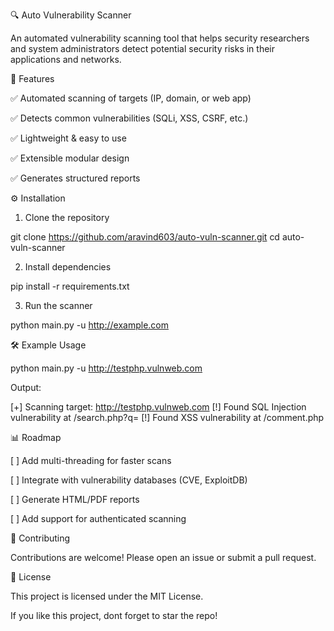 🔍 Auto Vulnerability Scanner

An automated vulnerability scanning tool that helps security researchers and system administrators detect potential security risks in their applications and networks.

📌 Features

✅ Automated scanning of targets (IP, domain, or web app)

✅ Detects common vulnerabilities (SQLi, XSS, CSRF, etc.)

✅ Lightweight & easy to use

✅ Extensible modular design

✅ Generates structured reports

⚙ Installation

1. Clone the repository



git clone https://github.com/aravind603/auto-vuln-scanner.git
cd auto-vuln-scanner

2. Install dependencies



pip install -r requirements.txt

3. Run the scanner



python main.py -u http://example.com

🛠 Example Usage

python main.py -u http://testphp.vulnweb.com

Output:

[+] Scanning target: http://testphp.vulnweb.com
[!] Found SQL Injection vulnerability at /search.php?q=
[!] Found XSS vulnerability at /comment.php

📊 Roadmap

[ ] Add multi-threading for faster scans

[ ] Integrate with vulnerability databases (CVE, ExploitDB)

[ ] Generate HTML/PDF reports

[ ] Add support for authenticated scanning


🤝 Contributing

Contributions are welcome! Please open an issue or submit a pull request.

📜 License

This project is licensed under the MIT License.


If you like this project, dont forget to star the repo!


